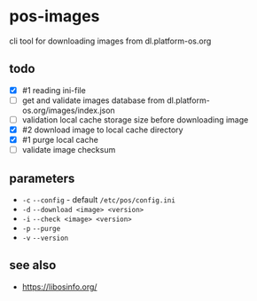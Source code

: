 # pos-images

cli tool for downloading images from dl.platform-os.org

## todo

- [x] #1 reading ini-file
- [ ] get and validate images database from dl.platform-os.org/images/index.json
- [ ] validation local cache storage size before downloading image
- [x] #2 download image to local cache directory
- [x] #1 purge local cache
- [ ] validate image checksum

## parameters

- `-c` `--config` - default `/etc/pos/config.ini`
- `-d` `--download <image> <version>`
- `-i` `--check <image> <version>`
- `-p` `--purge`
- `-v` `--version`

## see also

- https://libosinfo.org/
